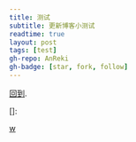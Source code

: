 ```yaml
---
title: 测试
subtitle: 更新博客小测试
readtime: true
layout: post
tags: [test]
gh-repo: AnReki
gh-badge: [star, fork, follow]
---
```




[回到][我].

[我]: fengjintao.com
[我]: fengjintao.com
[]: 

[w](fengjintao.com)

